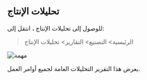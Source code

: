 ## تحليلات الإنتاج

للوصول إلى تحليلات الإنتاج ، انتقل إلى:

> الرئيسية> التصنيع> التقارير> تحليلات الإنتاج

![مهمة](https://docs.erpnext.com/files/production-analytics.png)

يعرض هذا التقرير التحليلات العامة لجميع أوامر العمل.